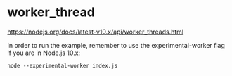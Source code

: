 # worker_thread

https://nodejs.org/docs/latest-v10.x/api/worker_threads.html

In order to run the example, remember to use the experimental-worker flag if you are in Node.js 10.x:

```
node --experimental-worker index.js
```
